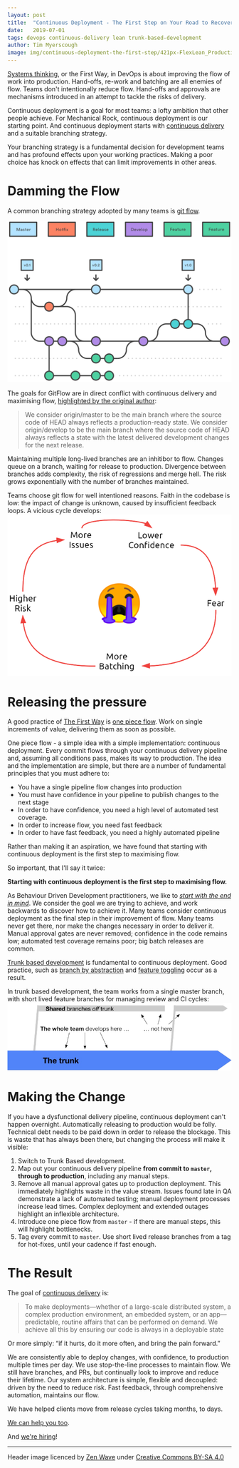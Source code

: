 ```yaml
---
layout: post
title:  "Continuous Deployment - The First Step on Your Road to Recovery"
date:   2019-07-01
tags: devops continuous-delivery lean trunk-based-development
author: Tim Myerscough
image: img/continuous-deployment-the-first-step/421px-FlexLean_Production_Line.jpg
---
```

[Systems thinking](https://itrevolution.com/the-three-ways-principles-underpinning-devops/), or the First Way, in DevOps is about improving the flow of work into production.  Hand-offs, re-work and batching are all enemies of flow.  Teams don't intentionally reduce flow.  Hand-offs and approvals are mechanisms introduced in an attempt to tackle the risks of delivery.    

Continuous deployment is a goal for most teams: a lofty ambition that other people achieve.  For Mechanical Rock, continuous deployment is our starting point.  And continuous deployment starts with [continuous delivery](https://continuousdelivery.com/) and a suitable branching strategy.

Your branching strategy is a fundamental decision for development teams and has profound effects upon your working practices.  Making a poor choice has knock on effects that can limit improvements in other areas.  

# Damming the Flow

A common branching strategy adopted by many teams is [git flow](https://www.atlassian.com/git/tutorials/comparing-workflows/gitflow-workflow).  

[![GitFlow diagram](/img/continuous-deployment-the-first-step/gitflow.svg)](https://www.atlassian.com/git/tutorials/comparing-workflows/gitflow-workflow)

The goals for GitFlow are in direct conflict with continuous delivery and maximising flow, [highlighted by the original author](https://nvie.com/posts/a-successful-git-branching-model/):
> We consider origin/master to be the main branch where the source code of HEAD always reflects a production-ready state.
> We consider origin/develop to be the main branch where the source code of HEAD always reflects a state with the latest delivered development changes for the next release.

Maintaining multiple long-lived branches are an inhitibor to flow.  Changes queue on a branch, waiting for release to production.  Divergence between branches adds complexity, the risk of regressions and merge hell.  The risk grows exponentially with the number of branches maintained.  

Teams choose git flow for well intentioned reasons.  Faith in the codebase is low: the impact of change is unknown, caused by insufficient feedback loops.  A vicious cycle develops:
![more issues -> lower confidence -> fear -> more batching -> higher risk](/img/continuous-deployment-the-first-step/batching-vicious-cycle.png)

# Releasing the pressure

A good practice of [The First Way](https://itrevolution.com/the-three-ways-principles-underpinning-devops/) is [one piece flow](https://www.kaizenworld.com/kaizen/one-piece-flow.php).  Work on single increments of value, delivering them as soon as possible.  

One piece flow - a simple idea with a simple implementation: continuous deployment. Every commit flows through your continuous delivery pipeline and, assuming all conditions pass, makes its way to production.  The idea and the implementation are simple, but there are a number of fundamental principles that you must adhere to:
 - You have a single pipeline flow changes into production
 - You must have confidence in your pipeline to publish changes to the next stage
 - In order to have confidence, you need a high level of automated test coverage.
 - In order to increase flow, you need fast feedback
 - In order to have fast feedback, you need a highly automated pipeline
 
Rather than making it an aspiration, we have found that starting with continuous deployment is the first step to maximising flow.  

So important, that I'll say it twice:

**Starting with continuous deployment is the first step to maximising flow.**

As Behaviour Driven Development practitioners, we like to [_start with the end in mind_](https://cucumber.io/blog/cukeup-au-2015-videos/#sharon-robson).  We consider the goal we are trying to achieve, and work backwards to discover how to achieve it.  Many teams consider continuous deployment as the final step in their improvement of flow.  Many teams never get there, nor make the changes necessary in order to deliver it.  Manual approval gates are never removed; confidence in the code remains low; automated test coverage remains poor; big batch releases are common.

 [Trunk based development](https://trunkbaseddevelopment.com/) is fundamental to continuous deployment.  Good practice, such as [branch by abstraction](https://martinfowler.com/bliki/BranchByAbstraction.html) and [feature toggling](https://en.wikipedia.org/wiki/Feature_toggle) occur as a result.

In trunk based development, the team works from a single master branch, with short lived feature branches for managing review and CI cycles:
[![Trunk Based Development diagram](/img/continuous-deployment-the-first-step/tbd.png)](http://trunkbaseddevelopment.com/)

# Making the Change

If you have a dysfunctional delivery pipeline, continuous deployment can't happen overnight.  Automatically releasing to production would be folly.  Technical debt needs to be paid down in order to release the blockage.  This is waste that has always been there, but changing the process will make it visible:
1. Switch to Trunk Based development.  
1. Map out your continuous delivery pipeline **from commit to `master`, through to production**, including any manual steps.  
1. Remove all manual approval gates up to production deployment. This immediately highlights waste in the value stream.  Issues found late in QA demonstrate a lack of automated testing; manual deployment processes increase lead times.  Complex deployment and extended outages highlight an inflexible architecture.
1. Introduce one piece flow from `master` - if there are manual steps, this will highlight bottlenecks.
1. Tag every commit to `master`. Use short lived release branches from a tag for hot-fixes, until your cadence if fast enough.

# The Result
The goal of [continuous delivery](https://continuousdelivery.com/) is:
> To make deployments—whether of a large-scale distributed system, a complex production environment, an embedded system, or an app—predictable, routine affairs that can be performed on demand.
> We achieve all this by ensuring our code is always in a deployable state

Or more simply: “if it hurts, do it more often, and bring the pain forward.”

We are consistently able to deploy changes, with confidence, to production multiple times per day.  We use stop-the-line processes to maintain flow.  We still have branches, and PRs, but continually look to improve and reduce their lifetime.  Our system architecture is simple, flexible and decoupled: driven by the need to reduce risk.  Fast feedback, through comprehensive automation, maintains our flow.

We have helped clients move from release cycles taking months, to days.

[We can help you too][contact-us].

And [we're hiring][contact-us]! 

----
Header image licenced by [Zen Wave](https://commons.wikimedia.org/wiki/File:FlexLean_Production_Line.jpg) under [Creative Commons BY-SA 4.0](https://creativecommons.org/licenses/by-sa/4.0/deed.en)

[contact-us]: https://www.mechanicalrock.io/lets-get-started
